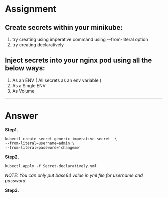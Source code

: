 # Assignment 

## Create secrets within your minikube:
1. try creating using imperative command using --from-literal option
2. try creating declaratively

## Inject secrets into your nginx pod using all the below ways:
1. As an ENV ( All secrets as an env variable )
2. As a Single ENV
3. As Volume

---

# Answer

__Step1.__

    kubectl create secret generic imperative-secret  \
    --from-literal=username=admin \ 
    --from-literal=password='changeme'
 
__Step2.__

    kubectl apply -f Secret-declaratively.yml

*NOTE: You can only put base64 value in yml file for username and password.*


__Step3.__
